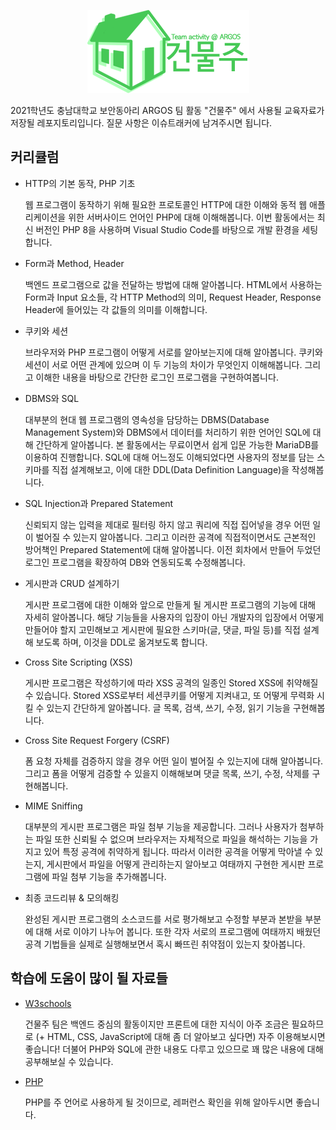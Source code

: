 <p align="center">
<img src="Images/logo.png" />
</p>

2021학년도 충남대학교 보안동아리 ARGOS 팀 활동 "건물주" 에서 사용될 교육자료가 저장될 레포지토리입니다. 질문 사항은 이슈트래커에 남겨주시면 됩니다.

## 커리큘럼
* HTTP의 기본 동작, PHP 기초

  웹 프로그램이 동작하기 위해 필요한 프로토콜인 HTTP에 대한 이해와 동적 웹 애플리케이션을 위한 서버사이드 언어인 PHP에 대해 이해해봅니다. 이번 활동에서는 최신 버전인 PHP 8을 사용하며 Visual Studio Code를 바탕으로 개발 환경을 세팅합니다.
  
* Form과 Method, Header

  백엔드 프로그램으로 값을 전달하는 방법에 대해 알아봅니다. HTML에서 사용하는 Form과 Input 요소들, 각 HTTP Method의 의미, Request Header, Response Header에 들어있는 각 값들의 의미를 이해합니다.
  
* 쿠키와 세션

  브라우저와 PHP 프로그램이 어떻게 서로를 알아보는지에 대해 알아봅니다. 쿠키와 세션이 서로 어떤 관계에 있으며 이 두 기능의 차이가 무엇인지 이해해봅니다. 그리고 이해한 내용을 바탕으로 간단한 로그인 프로그램을 구현하여봅니다.

* DBMS와 SQL

  대부분의 현대 웹 프로그램의 영속성을 담당하는 DBMS(Database Management System)와 DBMS에서 데이터를 처리하기 위한 언어인 SQL에 대해 간단하게 알아봅니다. 본 활동에서는 무료이면서 쉽게 입문 가능한 MariaDB를 이용하여 진행합니다. SQL에 대해 어느정도 이해되었다면 사용자의 정보를 담는 스키마를 직접 설계해보고, 이에 대한 DDL(Data Definition Language)을 작성해봅니다.
  
* SQL Injection과 Prepared Statement

  신뢰되지 않는 입력을 제대로 필터링 하지 않고 쿼리에 직접 집어넣을 경우 어떤 일이 벌어질 수 있는지 알아봅니다. 그리고 이러한 공격에 직접적이면서도 근본적인 방어책인 Prepared Statement에 대해 알아봅니다. 이전 회차에서 만들어 두었던 로그인 프로그램을 확장하여 DB와 연동되도록 수정해봅니다.
  
* 게시판과 CRUD 설계하기

  게시판 프로그램에 대한 이해와 앞으로 만들게 될 게시판 프로그램의 기능에 대해 자세히 알아봅니다. 해당 기능들을 사용자의 입장이 아닌 개발자의 입장에서 어떻게 만들어야 할지 고민해보고 게시판에 필요한 스키마(글, 댓글, 파일 등)를 직접 설계해 보도록 하며, 이것을 DDL로 옮겨보도록 합니다.
  
* Cross Site Scripting (XSS)

  게시판 프로그램은 작성하기에 따라 XSS 공격의 일종인 Stored XSS에 취약해질 수 있습니다. Stored XSS로부터 세션쿠키를 어떻게 지켜내고, 또 어떻게 무력화 시킬 수 있는지 간단하게 알아봅니다. 글 목록, 검색, 쓰기, 수정, 읽기 기능을 구현해봅니다.
  
* Cross Site Request Forgery (CSRF)

  폼 요청 자체를 검증하지 않을 경우 어떤 일이 벌어질 수 있는지에 대해 알아봅니다. 그리고 폼을 어떻게 검증할 수 있을지 이해해보며 댓글 목록, 쓰기, 수정, 삭제를 구현해봅니다.
  
* MIME Sniffing

  대부분의 게시판 프로그램은 파일 첨부 기능을 제공합니다. 그러나 사용자가 첨부하는 파일 또한 신뢰될 수 없으며 브라우저는 자체적으로 파일을 해석하는 기능을 가지고 있어 특정 공격에 취약하게 됩니다. 따라서 이러한 공격을 어떻게 막아낼 수 있는지, 게시판에서 파일을 어떻게 관리하는지 알아보고 여태까지 구현한 게시판 프로그램에 파일 첨부 기능을 추가해봅니다.
  
* 최종 코드리뷰 & 모의해킹

  완성된 게시판 프로그램의 소스코드를 서로 평가해보고 수정할 부분과 본받을 부분에 대해 서로 이야기 나누어 봅니다. 또한 각자 서로의 프로그램에 여태까지 배웠던 공격 기법들을 실제로 실행해보면서 혹시 빠뜨린 취약점이 있는지 찾아봅니다. 


## 학습에 도움이 많이 될 자료들
* [W3schools](https://www.w3schools.com/)
  
  건물주 팀은 백엔드 중심의 활동이지만 프론트에 대한 지식이 아주 조금은 필요하므로 (+ HTML, CSS, JavaScript에 대해 좀 더 알아보고 싶다면) 자주 이용해보시면 좋습니다! 더불어 PHP와 SQL에 관한 내용도 다루고 있으므로 꽤 많은 내용에 대해 공부해보실 수 있습니다.

* [PHP](https://www.php.net/)
  
  PHP를 주 언어로 사용하게 될 것이므로, 레퍼런스 확인을 위해 알아두시면 좋습니다.
